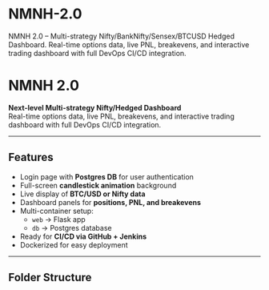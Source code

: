 # NMNH-2.0
NMNH 2.0 – Multi-strategy Nifty/BankNifty/Sensex/BTCUSD Hedged Dashboard. Real-time options data, live PNL, breakevens, and interactive trading dashboard with full DevOps CI/CD integration.

# NMNH 2.0

**Next-level Multi-strategy Nifty/Hedged Dashboard**  
Real-time options data, live PNL, breakevens, and interactive trading dashboard with full DevOps CI/CD integration.

---

## Features

- Login page with **Postgres DB** for user authentication  
- Full-screen **candlestick animation** background  
- Live display of **BTC/USD or Nifty data**  
- Dashboard panels for **positions, PNL, and breakevens**  
- Multi-container setup:  
  - `web` → Flask app  
  - `db` → Postgres database  
- Ready for **CI/CD via GitHub + Jenkins**  
- Dockerized for easy deployment  

---

## Folder Structure

